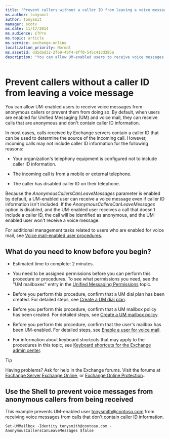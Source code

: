 ```yaml
---
title: "Prevent callers without a caller ID from leaving a voice message"
ms.author: tonysmit
author: tonysmit
manager: scotv
ms.date: 11/17/2014
ms.audience: ITPro
ms.topic: article
ms.service: exchange-online
localization_priority: Normal
ms.assetid: dd5dad32-2f69-4bf4-8ff0-545c413d395a
description: "You can allow UM-enabled users to receive voice messages from anonymous callers or prevent them from doing so. By default, when users are enabled for Unified Messaging (UM) and voice mail, they can receive calls that are anonymous and don't contain caller ID information."
---
```


# Prevent callers without a caller ID from leaving a voice message

You can allow UM-enabled users to receive voice messages from anonymous callers or prevent them from doing so. By default, when users are enabled for Unified Messaging (UM) and voice mail, they can receive calls that are anonymous and don't contain caller ID information.
  
In most cases, calls received by Exchange servers contain a caller ID that can be used to determine the source of the incoming call. However, incoming calls may not include caller ID information for the following reasons:
  
- Your organization's telephony equipment is configured not to include caller ID information. 
    
- The incoming call is from a mobile or external telephone. 
    
- The caller has disabled caller ID on their telephone. 
    
Because the  _AnonymousCallersCanLeaveMessages_ parameter is enabled by default, a UM-enabled user can receive a voice message even if caller ID information isn't included. If the  _AnonymousCallersCanLeaveMessages_ option is disabled, and the UM-enabled user receives a call that doesn't include a caller ID, the call will be identified as anonymous, and the UM-enabled user won't receive a voice message. 
  
For additional management tasks related to users who are enabled for voice mail, see [Voice mail-enabled user procedures](voice-mail-enabled-user-procedures.md).
  
## What do you need to know before you begin?

- Estimated time to complete: 2 minutes.
    
- You need to be assigned permissions before you can perform this procedure or procedures. To see what permissions you need, see the "UM mailboxes" entry in the [Unified Messaging Permissions](http://technet.microsoft.com/library/d326c3bc-8f33-434a-bf02-a83cc26a5498.aspx) topic. 
    
- Before you perform this procedure, confirm that a UM dial plan has been created. For detailed steps, see [Create a UM dial plan](../../voice-mail-unified-messaging/connect-voice-mail-system/create-um-dial-plan.md).
    
- Before you perform this procedure, confirm that a UM mailbox policy has been created. For detailed steps, see [Create a UM mailbox policy](create-um-mailbox-policy.md).
    
- Before you perform this procedure, confirm that the user's mailbox has been UM-enabled. For detailed steps, see [Enable a user for voice mail](enable-a-user-for-voice-mail.md).
    
- For information about keyboard shortcuts that may apply to the procedures in this topic, see [Keyboard shortcuts for the Exchange admin center](../../accessibility/keyboard-shortcuts-in-admin-center.md).
    
> [!TIP]
> Having problems? Ask for help in the Exchange forums. Visit the forums at [Exchange Server](https://go.microsoft.com/fwlink/p/?linkId=60612),[Exchange Online](https://go.microsoft.com/fwlink/p/?linkId=267542), or [Exchange Online Protection](https://go.microsoft.com/fwlink/p/?linkId=285351).. 
  
## Use the Shell to prevent voice messages from anonymous callers from being received

This example prevents UM-enabled user tonysmith@contoso.com from receiving voice messages from calls that don't contain caller ID information.
  
```
Set-UMMailbox -Identity tonysmith@contoso.com -AnonymousCallersCanLeaveMessages $false
```



